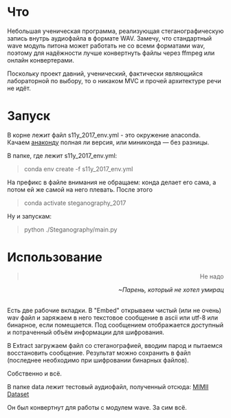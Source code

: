 # Что

Небольшая ученическая программа, реализующая стеганографическую запись внутрь аудиофайла в формате WAV. Замечу, что стандартный wave модуль питона может работать не со всеми форматами wav, поэтому для надёжности лучше конвертнуть файлы через ffmpeg или онлайн конвертерами.

Поскольку проект давний, ученический, фактически являющийся лабораторной по выбору, то о никаком MVC и прочей архитектуре речи не идёт.

# Запуск

В корне лежит файл s11y_2017_env.yml - это окружение anaconda.
Качаем [анаконду](https://docs.anaconda.com/anaconda/install/) полная ли версия, или миниконда — без разницы.

В папке, где лежит s11y_2017_env.yml:

> conda env create -f s11y_2017_env.yml

На префикс в файле внимания не обращаем: конда делает его сама, а потом ей же самой на него плевать.
После этого

> conda activate steganography_2017

Ну и запускам:

> python ./Steganography/main.py

# Использование

<div style="text-align:right;"><blockquote>Не надо</blockquote> <i>~Парень, который не хотел умирац</i></div>  
  
</br>

Есть две рабочие вкладки. В "Embed" открываем чистый (или не очень) wav файл и заряжаем в него текстовое сообщение в ascii или utf-8 или бинарное, если помещается. Под сообщением отображается доступный и потраченный объём информации для шифрования.

В Extract загружаем файл со стеганографией, вводим парод и пытаемся восстановить сообщение. Результат можно сохранить в файл (последнее необходимо при шифровании бинарных файлов).

Собственно и всё.

В папке data лежит тестовый аудиофайл, полученный отсюда:
[MIMII Dataset](https://zenodo.org/record/3384388#.XZISikZKjb0)

Он был конвертнут для работы с модулем wave. За сим всё.
